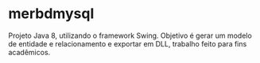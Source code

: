 # merbdmysql
Projeto Java 8, utilizando o  framework Swing. Objetivo é gerar um modelo de entidade e relacionamento e exportar em DLL, trabalho feito para fins acadêmicos.
